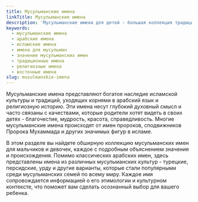 ```yaml
---
title: Мусульманские имена
linkTitle: Мусульманские имена
description: 'Мусульманские имена для детей - большая коллекция традиционных и современных имен с арабскими корнями, их значения и происхождение'
keywords:
  - мусульманские имена
  - арабские имена
  - исламские имена
  - имена для мусульман
  - значение мусульманских имен
  - традиционные имена
  - религиозные имена
  - восточные имена
slug: musulmanskie-imena
---
```


Мусульманские имена представляют богатое наследие исламской культуры и традиций, уходящих корнями в арабский язык и религиозную историю. Эти имена несут глубокий духовный смысл и часто связаны с качествами, которые родители хотят видеть в своих детях - благочестие, мудрость, красота, справедливость. Многие мусульманские имена происходят от имен пророков, сподвижников Пророка Мухаммада и других значимых фигур в исламе.

В этом разделе вы найдете обширную коллекцию мусульманских имен для мальчиков и девочек, каждое с подробным объяснением значения и происхождения. Помимо классических арабских имен, здесь представлены имена из различных мусульманских культур - турецкие, персидские, урду и другие варианты, которые стали популярными среди мусульманских семей по всему миру. Каждое имя сопровождается информацией о его этимологии и культурном контексте, что поможет вам сделать осознанный выбор для вашего ребенка.
